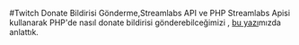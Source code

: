 
#Twitch Donate Bildirisi Gönderme,Streamlabs API ve PHP
Streamlabs Apisi kullanarak PHP'de nasıl donate bildirisi gönderebilceğimizi , [bu yazı](https://pages.github.com/)mızda anlattık.
